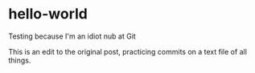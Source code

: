 # hello-world
Testing because I'm an idiot nub at Git

This is an edit to the original post, practicing commits on a text file of all things.
